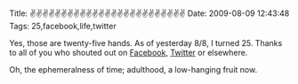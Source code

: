 Title: ✌✌✌✌✌✌✌✌✌✌✌✌✌✌✌✌✌✌✌✌✌✌✌✌✌
Date: 2009-08-09 12:43:48
Tags: 25,facebook,life,twitter

Yes, those are twenty-five hands. As of yesterday 8/8, I turned 25. Thanks to all of you who shouted out on <a href="http://facebook.com/damog">Facebook</a>, <a href="http://twitter.com/damog">Twitter</a> or elsewhere.

Oh, the ephemeralness of time; adulthood, a low-hanging fruit now.